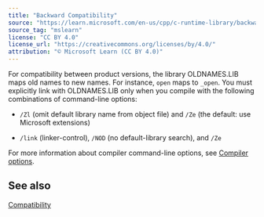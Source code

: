```yaml
---
title: "Backward Compatibility"
source: "https://learn.microsoft.com/en-us/cpp/c-runtime-library/backward-compatibility?view=msvc-170"
source_tag: "mslearn"
license: "CC BY 4.0"
license_url: "https://creativecommons.org/licenses/by/4.0/"
attribution: "© Microsoft Learn (CC BY 4.0)"
---
```

For compatibility between product versions, the library OLDNAMES.LIB maps old names to new names. For instance, `open` maps to `_open`. You must explicitly link with OLDNAMES.LIB only when you compile with the following combinations of command-line options:

*   `/Zl` (omit default library name from object file) and `/Ze` (the default: use Microsoft extensions)
    
*   `/link` (linker-control), `/NOD` (no default-library search), and `/Ze`
    

For more information about compiler command-line options, see [Compiler options](https://learn.microsoft.com/en-us/cpp/build/reference/compiler-options?view=msvc-170).

## See also

[Compatibility](https://learn.microsoft.com/en-us/cpp/c-runtime-library/compatibility?view=msvc-170)